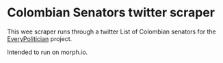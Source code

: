 # Colombian Senators twitter scraper

This wee scraper runs through a twitter List of Colombian senators
for the [EveryPolitician](http://everypolitician.org/) project.

Intended to run on morph.io.
